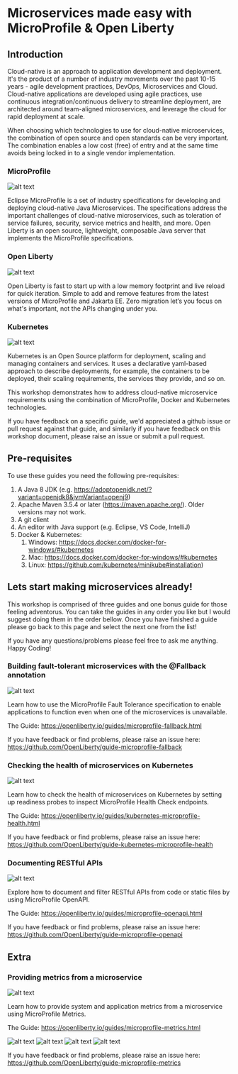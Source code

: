 # Microservices made easy with MicroProfile & Open Liberty

## Introduction
Cloud-native is an approach to application development and deployment. It's the product of a number of industry movements over the past 10-15 years - agile development practices, DevOps, Microservices and Cloud. Cloud-native applications are developed using agile practices, use continuous integration/continuous delivery to streamline deployment, are architected around team-aligned microservices, and leverage the cloud for rapid deployment at scale.

When choosing which technologies to use for cloud-native microservices, the combination of open source and open standards can be very important. The combination enables a low cost (free) of entry and at the same time avoids being locked in to a single vendor implementation.

### MicroProfile

![alt text](https://github.com/jamiecoleman92/microservices-made-easy/raw/master/microprofile_logo_new.png "MicroProfile Logo")


Eclipse MicroProfile is a set of industry specifications for developing and deploying cloud-native Java Microservices. The specifications address the important challenges of cloud-native microservices, such as toleration of service failures, security, service metrics and health, and more. Open Liberty is an open source, lightweight, composable Java server that implements the MicroProfile specifications.

### Open Liberty

![alt text](https://github.com/jamiecoleman92/microservices-made-easy/raw/master/OL_logo_navy.png "Open Liberty Logo")


Open Liberty is fast to start up with a low memory footprint and live reload for quick iteration. Simple to add and remove features from the latest versions of MicroProfile and Jakarta EE. Zero migration let’s you focus on what's important, not the APIs changing under you.

### Kubernetes

![alt text](https://github.com/jamiecoleman92/microservices-made-easy/raw/master/kubernetes_logo.png "Kubernetes Logo")


Kubernetes is an Open Source platform for deployment, scaling and managing containers and services. It uses a declarative yaml-based approach to describe deployments, for example, the containers to be deployed, their scaling requirements, the services they provide, and so on.

This workshop demonstrates how to address cloud-native microservice requirements using the combination of MicroProfile, Docker and Kubernetes technologies.

If you have feedback on a specific guide, we'd appreciated a github issue or pull request against that guide, and similarly if you have feedback on this workshop document, please raise an issue or submit a pull request.

## Pre-requisites

To use these guides you need the following pre-requisites:
1. A Java 8 JDK (e.g. https://adoptopenjdk.net/?variant=openjdk8&jvmVariant=openj9)
2. Apache Maven 3.5.4 or later (https://maven.apache.org/). Older versions may not work.
3. A git client
4. An editor with Java support (e.g. Eclipse, VS Code, IntelliJ)
5. Docker & Kubernetes:
   1. Windows: https://docs.docker.com/docker-for-windows/#kubernetes 
   2. Mac: https://docs.docker.com/docker-for-windows/#kubernetes
   3. Linux: https://github.com/kubernetes/minikube#installation)

## Lets start making microservices already!

This workshop is comprised of three guides and one bonus guide for those feeling adventorus. You can take the guides in any order you like but I would suggest doing them in the order bellow. Once you have finished a guide please go back to this page and select the next one from the list!

If you have any questions/problems please feel free to ask me anything. Happy Coding!

 ### Building fault-tolerant microservices with the @Fallback annotation

![alt text](https://github.com/jamiecoleman92/microservices-made-easy/raw/master/fault_tolerance.PNG "Fault Tolerance")

Learn how to use the MicroProfile Fault Tolerance specification to enable applications to function even when one
of the microservices is unavailable.

The Guide: https://openliberty.io/guides/microprofile-fallback.html

If you have feedback or find problems, please raise an issue here:
https://github.com/OpenLiberty/guide-microprofile-fallback

### Checking the health of microservices on Kubernetes

![alt text](https://github.com/jamiecoleman92/microservices-made-easy/raw/master/health.PNG "Health")

Learn how to check the health of microservices on Kubernetes by setting up readiness probes to inspect MicroProfile Health Check endpoints.

The Guide: https://openliberty.io/guides/kubernetes-microprofile-health.html

If you have feedback or find problems, please raise an issue here:
https://github.com/OpenLiberty/guide-kubernetes-microprofile-health

### Documenting RESTful APIs

![alt text](https://github.com/jamiecoleman92/microservices-made-easy/raw/master/openapi.PNG "OpenAPI")

Explore how to document and filter RESTful APIs from code or static files by using MicroProfile OpenAPI.

The Guide: https://openliberty.io/guides/microprofile-openapi.html

If you have feedback or find problems, please raise an issue here:
https://github.com/OpenLiberty/guide-microprofile-openapi

## Extra

### Providing metrics from a microservice
 
![alt text](https://github.com/jamiecoleman92/microservices-made-easy/raw/master/metrics.PNG "Metrics")

Learn how to provide system and application metrics from a microservice using MicroProfile Metrics.

The Guide: https://openliberty.io/guides/microprofile-metrics.html
           
![alt text](https://github.com/jamiecoleman92/microservices-made-easy/raw/master/kubelogo.png "Kube Logo")
![alt text](https://github.com/jamiecoleman92/microservices-made-easy/raw/master/mp_small_logo.png "MP Logo Logo")
![alt text](https://github.com/jamiecoleman92/microservices-made-easy/raw/master/OL_logomark_400_wht.png "Open Liberty Logo")
![alt text](https://github.com/jamiecoleman92/microservices-made-easy/raw/master/openj9.png "OpenJ9 Logo")

If you have feedback or find problems, please raise an issue here:
https://github.com/OpenLiberty/guide-microprofile-metrics